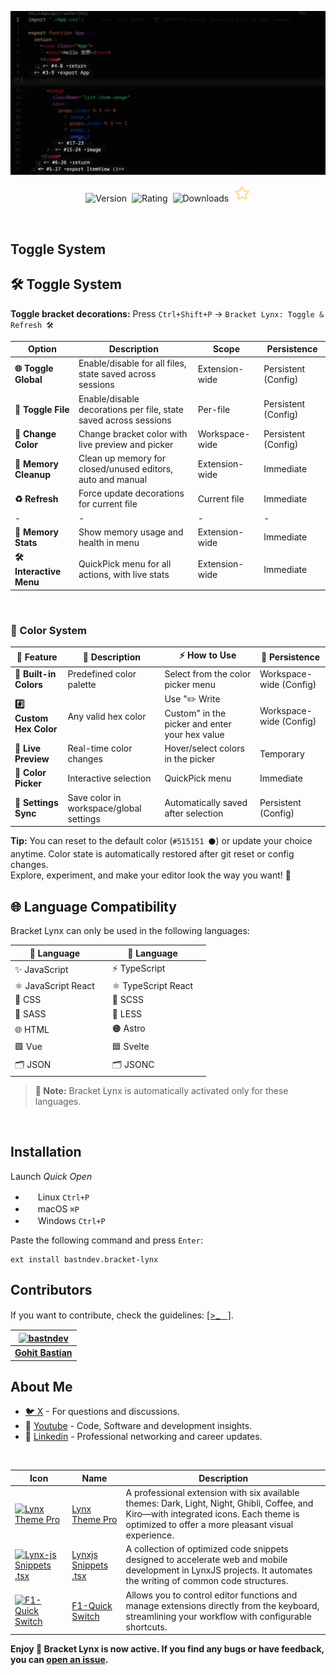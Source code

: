![Screenshot](https://raw.githubusercontent.com/bastndev/Bracket-Lynx/refs/heads/main/assets/images/screenshot.jpg)

<p align="center">
    <img src="https://vsmarketplacebadges.dev/version-short/bastndev.bracket-lynx.jpg?style=for-the-badge&colorA=FFFFFF&colorB=000000&label=VERSION" alt="Version">&nbsp;
    <img src="https://vsmarketplacebadges.dev/rating-short/bastndev.bracket-lynx.jpg?style=for-the-badge&colorA=FFFFFF&colorB=000000&label=RATING" alt="Rating">&nbsp;
    <img src="https://vsmarketplacebadges.dev/downloads-short/bastndev.bracket-lynx.jpg?style=for-the-badge&colorA=FFFFFF&colorB=000000&label=DOWNLOADS" alt="Downloads">&nbsp;
    <a href="https://github.com/bastndev/Bracket-Lynx"><img src="https://raw.githubusercontent.com/bastndev/Bracket-Lynx/refs/heads/main/assets/images/star.png" width="26.6px" alt="Github Star ⭐️"></a>
</p>

</br>

## Toggle System

## 🛠️ Toggle System

**Toggle bracket decorations:** Press `Ctrl+Shift+P` → `Bracket Lynx: Toggle & Refresh 🛠️`

| Option                  | Description                                                      | Scope          | Persistence         |
| ----------------------- | ---------------------------------------------------------------- | -------------- | ------------------- |
| **🌐 Toggle Global**    | Enable/disable for all files, state saved across sessions        | Extension-wide | Persistent (Config) |
| **📝 Toggle File**      | Enable/disable decorations per file, state saved across sessions | Per-file       | Persistent (Config) |
| **🎨 Change Color**     | Change bracket color with live preview and picker                | Workspace-wide | Persistent (Config) |
| **🧹 Memory Cleanup**   | Clean up memory for closed/unused editors, auto and manual       | Extension-wide | Immediate           |
| **♻️ Refresh**          | Force update decorations for current file                        | Current file   | Immediate           |
| -                       | -                                                                | -              | -                   |
| **🧠 Memory Stats**     | Show memory usage and health in menu                             | Extension-wide | Immediate           |
| **🛠️ Interactive Menu** | QuickPick menu for all actions, with live stats                  | Extension-wide | Immediate           |

</br>

### 🎨 Color System


| 🎨 **Feature**          | 📝 **Description**                      | ⚡ **How to Use**                                            | 💾 **Persistence**      |
| ----------------------- | --------------------------------------- | ------------------------------------------------------------ | ----------------------- |
| **🌈 Built-in Colors**  | Predefined color palette                | Select from the color picker menu                            | Workspace-wide (Config) |
| **#️⃣ Custom Hex Color** | Any valid hex color                     | Use "✏️ Write Custom" in the picker and enter your hex value | Workspace-wide (Config) |
| **👀 Live Preview**     | Real-time color changes                 | Hover/select colors in the picker                            | Temporary               |
| **🎨 Color Picker**     | Interactive selection                   | QuickPick menu                                               | Immediate               |
| **🔗 Settings Sync**    | Save color in workspace/global settings | Automatically saved after selection                          | Persistent (Config)     |

**Tip:** You can reset to the default color (`#515151 ⚫`) or update your choice anytime. Color state is automatically restored after git reset or config changes.  
Explore, experiment, and make your editor look the way you want! 🌟

## 🌐 Language Compatibility

Bracket Lynx can only be used in the following languages:

| 📝 **Language**     |     | 📝 **Language**     |     |
| ------------------- | --- | ------------------- | --- |
| ✨ JavaScript       |     | ⚡ TypeScript       |     |
| ⚛️ JavaScript React |     | ⚛️ TypeScript React |     |
| 🎨 CSS              |     | 🎨 SCSS             |     |
| 🎨 SASS             |     | 🎨 LESS             |     |
| 🌐 HTML             |     | 🟠 Astro            |     |
| 🟩 Vue              |     | 🟦 Svelte           |     |
| 🗂️ JSON             |     | 🗂️ JSONC            |     |

> **📌 Note:** Bracket Lynx is automatically activated only for these languages.

</br>

## Installation

Launch _Quick Open_

- <img src="https://www.kernel.org/theme/images/logos/favicon.png" width=16 height=16/> Linux `Ctrl+P`
- <img src="https://developer.apple.com/favicon.ico" width=16 height=16/> macOS `⌘P`
- <img src="https://www.microsoft.com/favicon.ico" width=16 height=16/> Windows `Ctrl+P`

Paste the following command and press `Enter`:

```
ext install bastndev.bracket-lynx
```

## Contributors

If you want to contribute, check the guidelines: [[>_ᅠ]](https://github.com/bastndev/Bracket-Lynx/blob/main/CONTRIBUTING.md).

| [![bastndev](https://github.com/bastndev.png?size=100)](http://bastndev.com) |
| :--------------------------------------------------------------------------: |
|               **[Gohit Bastian](https://github.com/bastndev)**               |

## About Me

- [🐦 X](https://twitter.com/bastndev) - For questions and discussions.
- 🔴 [Youtube](https://www.youtube.com/@bastndev?sub_confirmation=1) - Code, Software and development insights.
- 💼 [Linkedin](https://www.linkedin.com/in/bastndev) - Professional networking and career updates.

</br>

| Icon                                                                                                                                                                                                                                                      | Name                                                                 | Description                                                                                                                                                                                 |
| --------------------------------------------------------------------------------------------------------------------------------------------------------------------------------------------------------------------------------------------------------- | -------------------------------------------------------------------- | ------------------------------------------------------------------------------------------------------------------------------------------------------------------------------------------- |
| [![Lynx Theme Pro](https://bastndev.gallerycdn.vsassets.io/extensions/bastndev/lynx-theme/0.1.2/1744898058774/Microsoft.VisualStudio.Services.Icons.Default)](https://marketplace.visualstudio.com/items?itemName=bastndev.lynx-theme)                    | [Lynx Theme Pro](https://github.com/bastndev/lynx-theme)             | A professional extension with six available themes: Dark, Light, Night, Ghibli, Coffee, and Kiro—with integrated icons. Each theme is optimized to offer a more pleasant visual experience. |
| [![Lynx-js Snippets .tsx](https://bastndev.gallerycdn.vsassets.io/extensions/bastndev/lynx-js-snippets/0.2.0/1745166683713/Microsoft.VisualStudio.Services.Icons.Default)](https://marketplace.visualstudio.com/items?itemName=bastndev.lynx-js-snippets) | [Lynxjs Snippets .tsx](https://github.com/bastndev/lynx-js-snippets) | A collection of optimized code snippets designed to accelerate web and mobile development in LynxJS projects. It automates the writing of common code structures.                           |
| [![F1-Quick Switch](https://bastndev.gallerycdn.vsassets.io/extensions/bastndev/f1/0.2.1/1752544035624/Microsoft.VisualStudio.Services.Icons.Default)](https://marketplace.visualstudio.com/items?itemName=bastndev.f1)                                   | [F1-Quick Switch](https://github.com/bastndev/F1)                    | Allows you to control editor functions and manage extensions directly from the keyboard, streamlining your workflow with configurable shortcuts.                                            |

**Enjoy 🎉 Bracket Lynx is now active. If you find any bugs or have feedback, you can [open an issue](https://github.com/bastndev/Bracket-Lynx/issues).**
